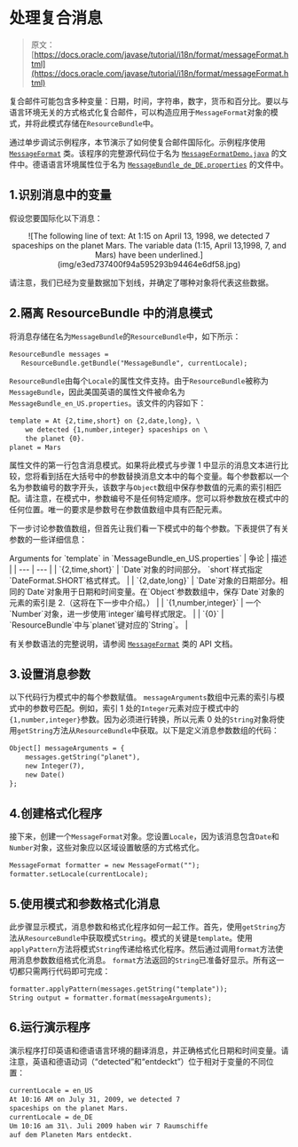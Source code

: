 # 处理复合消息

> 原文： [https://docs.oracle.com/javase/tutorial/i18n/format/messageFormat.html](https://docs.oracle.com/javase/tutorial/i18n/format/messageFormat.html)

复合邮件可能包含多种变量：日期，时间，字符串，数字，货币和百分比。要以与语言环境无关的方式格式化复合邮件，可以构造应用于`MessageFormat`对象的模式，并将此模式存储在`ResourceBundle`中。

通过单步调试示例程序，本节演示了如何使复合邮件国际化。示例程序使用 [`MessageFormat`](https://docs.oracle.com/javase/8/docs/api/java/text/MessageFormat.html) 类。该程序的完整源代码位于名为 [`MessageFormatDemo.java`](examples/MessageFormatDemo.java) 的文件中。德语语言环境属性位于名为 [`MessageBundle_de_DE.properties`](examples/MessageBundle_de_DE.properties) 的文件中。

## 1.识别消息中的变量

假设您要国际化以下消息：

<center>![The following line of text: At 1:15 on April 13, 1998, we detected 7 spaceships on the planet Mars.  The variable data (1:15, April 13,1998, 7, and Mars) have been underlined.](img/e3ed737400f94a595293b94464e6df58.jpg)</center>

请注意，我们已经为变量数据加下划线，并确定了哪种对象将代表这些数据。

## 2.隔离 ResourceBundle 中的消息模式

将消息存储在名为`MessageBundle`的`ResourceBundle`中，如下所示：

```
ResourceBundle messages =
   ResourceBundle.getBundle("MessageBundle", currentLocale);

```

`ResourceBundle`由每个`Locale`的属性文件支持。由于`ResourceBundle`被称为`MessageBundle`，因此美国英语的属性文件被命名为`MessageBundle_en_US.properties`。该文件的内容如下：

```
template = At {2,time,short} on {2,date,long}, \
    we detected {1,number,integer} spaceships on \
    the planet {0}.
planet = Mars

```

属性文件的第一行包含消息模式。如果将此模式与步骤 1 中显示的消息文本进行比较，您将看到括在大括号中的参数替换消息文本中的每个变量。每个参数都以一个名为参数编号的数字开头，该数字与`Object`数组中保存参数值的元素的索引相匹配。请注意，在模式中，参数编号不是任何特定顺序。您可以将参数放在模式中的任何位置。唯一的要求是参数号在参数值数组中具有匹配元素。

下一步讨论参数值数组，但首先让我们看一下模式中的每个参数。下表提供了有关参数的一些详细信息：

<caption>Arguments for `template` in `MessageBundle_en_US.properties`</caption>
| 争论 | 描述 |
| --- | --- |
| `{2,time,short}` | `Date`对象的时间部分。 `short`样式指定`DateFormat.SHORT`格式样式。 |
| `{2,date,long}` | `Date`对象的日期部分。相同的`Date`对象用于日期和时间变量。在`Object`参数数组中，保存`Date`对象的元素的索引是 2.（这将在下一步中介绍。） |
| `{1,number,integer}` | 一个`Number`对象，进一步使用`integer`编号样式限定。 |
| `{0}` | `ResourceBundle`中与`planet`键对应的`String`。 |

有关参数语法的完整说明，请参阅 [`MessageFormat`](https://docs.oracle.com/javase/8/docs/api/java/text/MessageFormat.html) 类的 API 文档。

## 3.设置消息参数

以下代码行为模式中的每个参数赋值。 `messageArguments`数组中元素的索引与模式中的参数号匹配。例如，索引 1 处的`Integer`元素对应于模式中的`{1,number,integer}`参数。因为必须进行转换，所以元素 0 处的`String`对象将使用`getString`方法从`ResourceBundle`中获取。以下是定义消息参数数组的代码：

```
Object[] messageArguments = {
    messages.getString("planet"),
    new Integer(7),
    new Date()
};

```

## 4.创建格式化程序

接下来，创建一个`MessageFormat`对象。您设置`Locale`，因为该消息包含`Date`和`Number`对象，这些对象应以区域设置敏感的方式格式化。

```
MessageFormat formatter = new MessageFormat("");
formatter.setLocale(currentLocale);

```

## 5.使用模式和参数格式化消息

此步骤显示模式，消息参数和格式化程序如何一起工作。首先，使用`getString`方法从`ResourceBundle`中获取模式`String`。模式的关键是`template`。使用`applyPattern`方法将模式`String`传递给格式化程序。然后通过调用`format`方法使用消息参数数组格式化消息。 `format`方法返回的`String`已准备好显示。所有这一切都只需两行代码即可完成：

```
formatter.applyPattern(messages.getString("template"));
String output = formatter.format(messageArguments);

```

## 6.运行演示程序

演示程序打印英语和德语语言环境的翻译消息，并正确格式化日期和时间变量。请注意，英语和德语动词（“detected”和“entdeckt”）位于相对于变量的不同位置：

```
currentLocale = en_US
At 10:16 AM on July 31, 2009, we detected 7
spaceships on the planet Mars.
currentLocale = de_DE
Um 10:16 am 31\. Juli 2009 haben wir 7 Raumschiffe
auf dem Planeten Mars entdeckt.

```